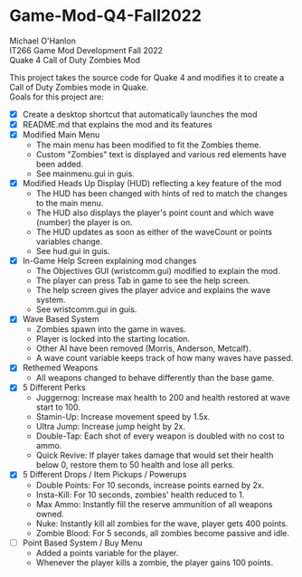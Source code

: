 # Game-Mod-Q4-Fall2022

Michael O'Hanlon\
IT266 Game Mod Development Fall 2022\
Quake 4 Call of Duty Zombies Mod

This project takes the source code for Quake 4 and modifies it to create a Call of Duty Zombies mode in Quake.\
Goals for this project are:
- [x] Create a desktop shortcut that automatically launches the mod
- [x] README.md that explains the mod and its features
- [x] Modified Main Menu
  - The main menu has been modified to fit the Zombies theme.
  - Custom "Zombies" text is displayed and various red elements have been added.
  - See mainmenu.gui in guis.
- [x] Modified Heads Up Display (HUD) reflecting a key feature of the mod
  - The HUD has been changed with hints of red to match the changes to the main menu.
  - The HUD also displays the player's point count and which wave (number) the player is on.
  - The HUD updates as soon as either of the waveCount or points variables change.
  - See hud.gui in guis.
- [x] In-Game Help Screen explaining mod changes
  - The Objectives GUI (wristcomm.gui) modified to explain the mod.
  - The player can press Tab in game to see the help screen.
  - The help screen gives the player advice and explains the wave system.
  - See wristcomm.gui in guis.
- [x] Wave Based System
  - Zombies spawn into the game in waves.
  - Player is locked into the starting location.
  - Other AI have been removed (Morris, Anderson, Metcalf).
  - A wave count variable keeps track of how many waves have passed.
- [x] Rethemed Weapons
  - All weapons changed to behave differently than the base game.
- [x] 5 Different Perks
  - Juggernog: Increase max health to 200 and health restored at wave start to 100.
  - Stamin-Up: Increase movement speed by 1.5x.
  - Ultra Jump: Increase jump height by 2x.
  - Double-Tap: Each shot of every weapon is doubled with no cost to ammo.
  - Quick Revive: If player takes damage that would set their health below 0, restore them to 50 health and lose all perks.
- [x] 5 Different Drops / Item Pickups / Powerups
  - Double Points: For 10 seconds, increase points earned by 2x.
  - Insta-Kill: For 10 seconds, zombies' health reduced to 1.
  - Max Ammo: Instantly fill the reserve ammunition of all weapons owned.
  - Nuke: Instantly kill all zombies for the wave, player gets 400 points.
  - Zombie Blood: For 5 seconds, all zombies become passive and idle.
- [ ] Point Based System / Buy Menu
  - Added a points variable for the player.
  - Whenever the player kills a zombie, the player gains 100 points.
